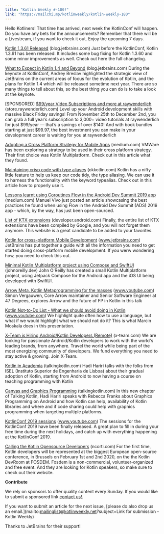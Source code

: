 ```yaml
---
title: "Kotlin Weekly #-180!"
link: "https://mailchi.mp/kotlinweekly/kotlin-weekly-180"
---
```

Hello Kotliners! That time has arrived, next week the KotlinConf will happen. Do you have any bets for the announcements? Remember that there will be a Livestream, if you want to check it out. Enjoy the upcoming 7 days.

[Kotlin 1.3.61 Released](https://blog.jetbrains.com/kotlin/2019/11/kotlin-1-3-60-released/) (blog.jetbrains.com)
Just before the KotlinConf, Kotlin 1.3.61 has been released. It includes some bug fixing for Kotlin 1.3.60 and some minor improvements as well. Check out here the full changelog.

[What to Expect in Kotlin 1.4 and Beyond](https://blog.jetbrains.com/kotlin/2019/12/what-to-expect-in-kotlin-1-4-and-beyond/) (blog.jetbrains.com)
During the keynote at KotlinConf, Andrey Breslav highlighted the strategic view of JetBrains on the current areas of focus for the evolution of Kotlin, and the plans for Kotlin 1.4 which will be released sometime next year. There are so many things to tell about this, so the best thing you can do is to take a look at the keynote.

[SPONSORED] [$99/year Video Subscriptions and more at raywenderlich](https://store.raywenderlich.com/) (store.raywenderlich.com)
Level up your Android development skills with massive Black Friday savings! From November 25th to December 2nd, you can grab a full year’s subscription to 3,000+ video tutorials at raywenderlich for just $99/year — that’s a savings of over $140! And with book bundles starting at just $99.97, the best investment you can make in your development career is waiting for you at raywenderlich

[Adopting a Cross Platform Strategy for Mobile Apps](https://medium.com/vmware-end-user-computing/adopting-a-cross-platform-strategy-for-mobile-apps-59495ffa23b0) (medium.com)
VMWare has been exploring a strategy to be used in their cross platform strategy. Their first choice was Kotlin Multiplatform. Check out in this article what they found.

[Maintaining crisp code with type aliases](https://okkotlin.com/typealias/) (okkotlin.com)
Kotlin has a nifty little feature to help us keep our code tidy, the type aliasing. We can use it to harness the functionality with the keyword typealias. Check out in this article how to properly use it.

[Lessons learnt using Coroutines Flow in the Android Dev Summit 2019 app](https://medium.com/androiddevelopers/lessons-learnt-using-coroutines-flow-4a6b285c0d06) (medium.com)
Manuel Vivo just posted an article showcasing the best practices he found when using Flow in the Android Dev Summit (ADS) 2019 app - which, by the way, has just been open-sourced.

[List of KTX extensions](https://developer.android.com/kotlin/ktx/extensions-list) (developer.android.com)
Finally, the entire list of KTX extensions have been compiled by Google, and you will not forget them anymore. This website is a great candidate to be added to your favorites.

[Kotlin for cross-platform Mobile Development](https://www.jetbrains.com/lp/mobilecrossplatform/) (www.jetbrains.com)
JetBrains has put together a guide with all the information you need to get started doing cross-platform mobile development. If you werw wondering how, you need to check this out.

[Minimal Kotlin Multiplatform project using Compose and SwiftUI](https://johnoreilly.dev/posts/minimal-kotlin-platform-compose-swiftui/) (johnoreilly.dev)
John O'Reilly has created a small Kotlin Multiplatform project, using Jetpack Compose for the Android app and the iOS UI being developed with SwiftUI. 

[Arrow Meta. Kotlin Metaprogramming for the masses](https://www.youtube.com/watch?v=DaognWtZCbs) (www.youtube.com)
Simon Vergauwen, Core Arrow maintainer and Senior Software Engineer at 47 Degrees, explores Arrow and the future of FP in Kotlin in this talk 

[Kotlin Not-to-Do List - What we should avoid doing in Kotlin](https://www.youtube.com/watch?v=-YkDyE-K2Kc) (www.youtube.com)
We highlight quite often how to use a language, but what if we would highlight what we should not do it? This is what Marcin Moskala does in this presentation.

[X-Team is Hiring Android/Kotlin Developers (Remote)](https://x-team.com/remote-android-developer-jobs/?utm_source=kotlinweekly&utm_medium=email-ad) (x-team.com)
We are looking for passionate Android/Kotlin developers to work with the world's leading brands, from anywhere. Travel the world while being part of the most energizing community of developers. We fund everything you need to stay active & growing. Join X-Team.

[Kotlin in Academia](https://talkingkotlin.com/kotlin-in-academia/) (talkingkotlin.com)
Hadi Hariri talks with the folks from ISEL (Instituto Superior de Engenharia de Lisboa) about their gradual adoption of Kotlin, starting from Android to now having a course on teaching programming with Kotlin

[Canvas and Graphics Programming](https://talkingkotlin.com/canvas-and-graphics-programming/) (talkingkotlin.com)
In this new chapter of Talking Kotlin, Hadi Hariri speaks with Rebecca Franks about Graphics Programming on Android and how Kotlin can help, availability of Kotlin libraries and where and if code sharing could help with graphics programming when targeting multiple platforms.

[KotlinConf 2019 sessions](https://www.youtube.com/playlist?list=PLQ176FUIyIUY6SKGl3Cj9yeYibBuRr3Hl) (www.youtube.com)
The sessions for the KotlinConf 2019 have been finally released. A great plan to fill in during your free time during the next holidays, and catch up with everything happening at the KotlinConf 2019.

[Calling the Kotlin Opensource Developers](https://ncorti.com/blog/calling-the-kotlin-opensource-developers) (ncorti.com)
For the first time, Kotlin developers will be represented at the biggest European open-source conference, in Brussels on February 1st and 2nd 2020, on the the Kotlin DevRoom at FOSDEM. Fosdem is a non-commercial, volunteer-organized and free event. And they are looking for Kotlin speakers, so make sure to check out their website.

**Contribute**

We rely on sponsors to offer quality content every Sunday. If you would like to submit a sponsored link [contact us!](mailto:mailinglist@kotlinweekly.net?subject=Sponsoring%20for%20Kotlin%20Weekly).

If you want to submit an article for the next issue, [please do also drop us an email.](mailto:mailinglist@kotlinweekly.net?subject=Link for submission - Kotlin Weekly)

Thanks to JetBrains for their support!